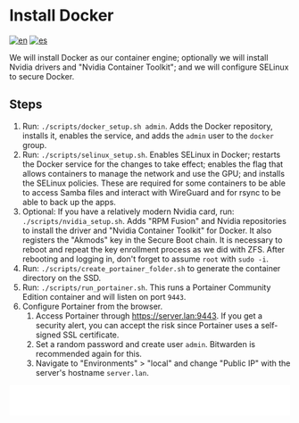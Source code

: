 # Install Docker

[![en](https://img.shields.io/badge/lang-en-blue.svg)](Install%20docker.md)
[![es](https://img.shields.io/badge/lang-es-blue.svg)](Install%20docker.es.md)

We will install Docker as our container engine; optionally we will install Nvidia drivers and "Nvidia Container Toolkit"; and we will configure SELinux to secure Docker.

## Steps

1. Run: `./scripts/docker_setup.sh admin`. Adds the Docker repository, installs it, enables the service, and adds the `admin` user to the `docker` group.
2. Run: `./scripts/selinux_setup.sh`. Enables SELinux in Docker; restarts the Docker service for the changes to take effect; enables the flag that allows containers to manage the network and use the GPU; and installs the SELinux policies. These are required for some containers to be able to access Samba files and interact with WireGuard and for rsync to be able to back up the apps.
3. Optional: If you have a relatively modern Nvidia card, run: `./scripts/nvidia_setup.sh`. Adds "RPM Fusion" and Nvidia repositories to install the driver and "Nvidia Container Toolkit" for Docker. It also registers the "Akmods" key in the Secure Boot chain. It is necessary to reboot and repeat the key enrollment process as we did with ZFS. After rebooting and logging in, don't forget to assume `root` with `sudo -i`.
4. Run: `./scripts/create_portainer_folder.sh` to generate the container directory on the SSD.
5. Run: `./scripts/run_portainer.sh`. This runs a Portainer Community Edition container and will listen on port `9443`.
6. Configure Portainer from the browser.
    1. Access Portainer through https://server.lan:9443. If you get a security alert, you can accept the risk since Portainer uses a self-signed SSL certificate.
    2. Set a random password and create user `admin`. Bitwarden is recommended again for this.
    3. Navigate to "Environments" > "local" and change "Public IP" with the server's hostname `server.lan`.

[<img width="33.3%" src="buttons/prev-Configure shares.svg" alt="Configure shares">](Configure%20shares.md)[<img width="33.3%" src="buttons/jump-Index.svg" alt="Index">](README.md)[<img width="33.3%" src="buttons/next-Create shared networks stack.svg" alt="Create shared networks stack">](Create%20shared%20networks%20stack.md)
